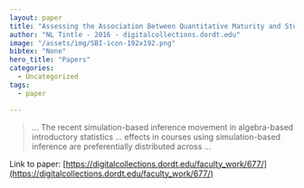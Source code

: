```yaml
---
layout: paper
title: "Assessing the Association Between Quantitative Maturity and Student Performance in Simulation-Based and Non-Simulation Based Introductory Statistics"
author: "NL Tintle - 2016 - digitalcollections.dordt.edu"
image: "/assets/img/SBI-icon-192x192.png"
bibtex: "None"
hero_title: "Papers"
categories:
  - Uncategorized
tags:
  - paper

---
```

>… The recent simulation-based inference movement in algebra-based introductory statistics … effects in courses using simulation-based inference are preferentially distributed across …

Link to paper: [https://digitalcollections.dordt.edu/faculty_work/677/](https://digitalcollections.dordt.edu/faculty_work/677/)


